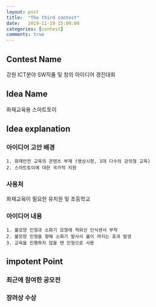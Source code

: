 ```yaml
---
layout: post
title:  "The third contest"
date:   2019-11-19 15:00:00
categories: [contest]
comments: true
---
```

## Contest Name
강원 ICT분야 SW작품 및 창의 아이디어 경진대회

## Idea Name
화재교육용 스마트토이

## Idea explanation
### 아이디어 고안 배경
	1. 화재안전 교육의 콘텐츠 부재 (영상시청, 1대 다수의 강의형 교육)
	2. 스마트토이에 대한 국가적 지원
	
### 사용처
화재교육이 필요한 유치원 및 초등학교

### 아이디어 내용
	1. 불모양 인형과 소화기 모형에 적외선 인식센서 부착
	2. 불모양 인형을 향해 소화기 발사시 불이 꺼지는 효과 발생
	3. 교육을 진행하지 않을 땐 인형으로 사용

## impotent Point
### 최근에 참여한 공모전 

### 장려상 수상